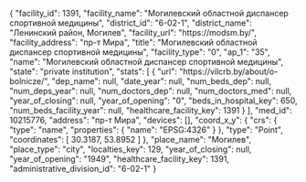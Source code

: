 {
    "facility_id": 1391,
    "facility_name": "Могилевский областной диспансер спортивной медицины",
    "district_id": "6-02-1",
    "district_name": "Ленинский район, Могилев",
    "facility_url": "https:\/\/modsm.by\/",
    "facility_address": "пр-т Мира",
    "title": "Могилевский областной диспансер спортивной медицины",
    "facility_type": "0",
    "ap_1": "35",
    "name": "Могилевский областной диспансер спортивной медицины",
    "state": "private institution",
    "stats": [
        {
            "url": "https:\/\/vilcrb.by\/about\/o-bolnicze\/",
            "dep_name": null,
            "date_year": null,
            "num_beds_dep": null,
            "num_deps_year": null,
            "num_doctors_dep": null,
            "num_doctors_med": null,
            "year_of_closing": null,
            "year_of_opening": "0",
            "beds_in_hospital_key": 650,
            "num_beds_facility_year": null,
            "healthcare_facility_key": 1391
        }
    ],
    "med_id": 10215776,
    "address": "пр-т Мира",
    "devices": [],
    "coord_x_y": {
        "crs": {
            "type": "name",
            "properties": {
                "name": "EPSG:4326"
            }
        },
        "type": "Point",
        "coordinates": [
            30.3187,
            53.8952
        ]
    },
    "place_name": "Могилев",
    "place_type": "city",
    "localties_key": 129,
    "year_of_closing": null,
    "year_of_opening": "1949",
    "healthcare_facility_key": 1391,
    "administrative_division_id": "6-02-1"
}